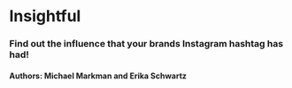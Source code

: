 # Insightful

### Find out the influence that your brands Instagram hashtag has had!

#### Authors: Michael Markman and Erika Schwartz
